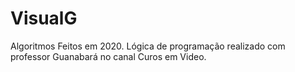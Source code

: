# VisualG
Algoritmos Feitos em 2020. 
Lógica de programação realizado com professor Guanabará no canal Curos em Video.
